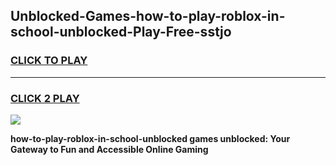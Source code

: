 
## Unblocked-Games-how-to-play-roblox-in-school-unblocked-Play-Free-sstjo
<h3>
<a href="https://premium76.site?title=how-to-play-roblox-in-school-unblocked&ref=23A">CLICK TO PLAY</a></h3>
<hr>

<h3>
<a href="https://premium76.site?title=how-to-play-roblox-in-school-unblocked&ref=23A">CLICK 2 PLAY</a>
  
</h3>

<a href="https://premium76.site?title=how-to-play-roblox-in-school-unblocked&ref=23A"><img src="https://clearcache.store/games.png"></a>


**how-to-play-roblox-in-school-unblocked games unblocked: Your Gateway to Fun and Accessible Online Gaming**
